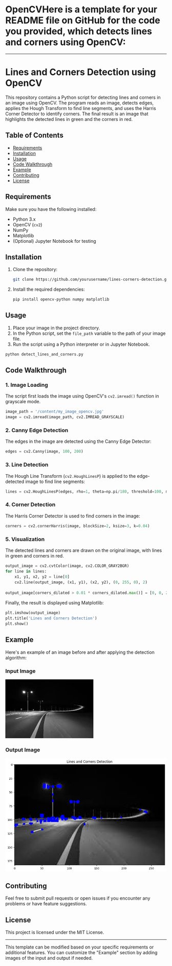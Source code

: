 # OpenCVHere is a template for your README file on GitHub for the code you provided, which detects lines and corners using OpenCV:

---

# Lines and Corners Detection using OpenCV

This repository contains a Python script for detecting lines and corners in an image using OpenCV. The program reads an image, detects edges, applies the Hough Transform to find line segments, and uses the Harris Corner Detector to identify corners. The final result is an image that highlights the detected lines in green and the corners in red.

## Table of Contents

- [Requirements](#requirements)
- [Installation](#installation)
- [Usage](#usage)
- [Code Walkthrough](#code-walkthrough)
- [Example](#example)
- [Contributing](#contributing)
- [License](#license)

## Requirements

Make sure you have the following installed:
- Python 3.x
- OpenCV (`cv2`)
- NumPy
- Matplotlib
- (Optional) Jupyter Notebook for testing

## Installation

1. Clone the repository:
   ```bash
   git clone https://github.com/yourusername/lines-corners-detection.git
   ```

2. Install the required dependencies:
   ```bash
   pip install opencv-python numpy matplotlib
   ```

## Usage

1. Place your image in the project directory.
2. In the Python script, set the `file_path` variable to the path of your image file.
3. Run the script using a Python interpreter or in Jupyter Notebook.

```bash
python detect_lines_and_corners.py
```

## Code Walkthrough

### 1. Image Loading

The script first loads the image using OpenCV's `cv2.imread()` function in grayscale mode.

```python
image_path = '/content/my_image_opencv.jpg'
image = cv2.imread(image_path, cv2.IMREAD_GRAYSCALE)
```

### 2. Canny Edge Detection

The edges in the image are detected using the Canny Edge Detector:

```python
edges = cv2.Canny(image, 100, 200)
```

### 3. Line Detection

The Hough Line Transform (`cv2.HoughLinesP`) is applied to the edge-detected image to find line segments:

```python
lines = cv2.HoughLinesP(edges, rho=1, theta=np.pi/180, threshold=100, minLineLength=50, maxLineGap=10)
```

### 4. Corner Detection

The Harris Corner Detector is used to find corners in the image:

```python
corners = cv2.cornerHarris(image, blockSize=2, ksize=3, k=0.04)
```

### 5. Visualization

The detected lines and corners are drawn on the original image, with lines in green and corners in red.

```python
output_image = cv2.cvtColor(image, cv2.COLOR_GRAY2BGR)
for line in lines:
    x1, y1, x2, y2 = line[0]
    cv2.line(output_image, (x1, y1), (x2, y2), (0, 255, 0), 2)

output_image[corners_dilated > 0.01 * corners_dilated.max()] = [0, 0, 255]
```

Finally, the result is displayed using Matplotlib:

```python
plt.imshow(output_image)
plt.title('Lines and Corners Detection')
plt.show()
```

## Example

Here's an example of an image before and after applying the detection algorithm:

### Input Image
![Input Image](my_image_opencv.jpg)

### Output Image
![Output Image](my_image_opencv_post.png)

## Contributing

Feel free to submit pull requests or open issues if you encounter any problems or have feature suggestions.

## License

This project is licensed under the MIT License.

---

This template can be modified based on your specific requirements or additional features. You can customize the "Example" section by adding images of the input and output if needed.
